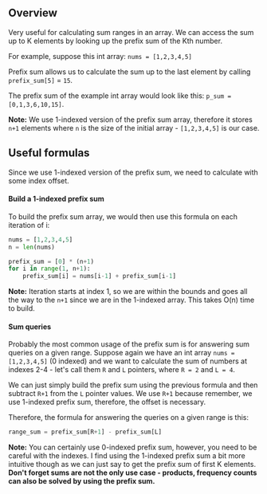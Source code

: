 ## Overview
Very useful for calculating sum ranges in an array. We can access the sum up to K elements by looking up the prefix sum of the Kth number.

For example, suppose this int array: `nums = [1,2,3,4,5]`

Prefix sum allows us to calculate the sum up to the last element by calling `prefix_sum[5]` = `15`.

The prefix sum of the example int array would look like this:
`p_sum = [0,1,3,6,10,15]`.

**Note:** We use 1-indexed version of the prefix sum array, therefore it stores `n+1` elements where `n` is the size of the initial array - `[1,2,3,4,5]` is our case.

## Useful formulas
Since we use 1-indexed version of the prefix sum, we need to calculate with some index offset.

#### Build a 1-indexed prefix sum
To build the prefix sum array, we would then use this formula on each iteration of i:
```python
nums = [1,2,3,4,5]
n = len(nums)

prefix_sum = [0] * (n+1)
for i in range(1, n+1):
	prefix_sum[i] = nums[i-1] + prefix_sum[i-1]
```
**Note:** Iteration starts at index 1, so we are within the bounds and goes all the way to the `n+1` since we are in the 1-indexed array. This takes O(n) time to build.

#### Sum queries
Probably the most common usage of the prefix sum is for answering sum queries on a given range. Suppose again we have an int array `nums = [1,2,3,4,5]` (0 indexed) and we want to calculate the sum of numbers at indexes 2-4 - let's call them `R` and `L` pointers, where `R = 2` and `L = 4`.

We can just simply build the prefix sum using the previous formula and then subtract `R+1` from the `L` pointer values. We use `R+1` because remember, we use 1-indexed prefix sum, therefore, the offset is necessary.

Therefore, the formula for answering the queries on a given range is this:
```python
range_sum = prefix_sum[R+1] - prefix_sum[L]
```

**Note:** You can certainly use 0-indexed prefix sum, however, you need to be careful with the indexes.
I find using the 1-indexed prefix sum a bit more intuitive though as we can just say to get the prefix sum of first K elements.
**Don't forget sums are not the only use case - products, frequency counts can also be solved by using the prefix sum.**